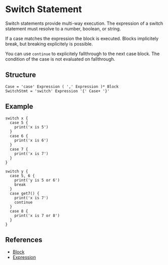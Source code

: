 # Switch Statement

Switch statements provide multi-way execution. The expression of a switch statement must resolve to a number, boolean, or string.

If a case matches the expression the block is executed. Blocks implicitely break, but breaking explicitely is possible.

You can use `continue` to explicitely fallthrough to the next case block. The condition of the case is not evaluated on fallthrough.

## Structure

```grammar
Case = 'case' Expression ( ',' Expression )* Block
SwitchStmt = 'switch' Expression '{' Case+ '}'
```

## Example

```syntek
switch x {
  case 5 {
    print('x is 5')
  }
  case 6 {
    print('x is 6')
  }
  case 7 {
    print('x is 7')
  }
}

switch y {
  case 5, 6 {
    print('y is 5 or 6')
    break
  }
  case get7() {
    print('x is 7')
    continue
  }
  case 8 {
    print('x is 7 or 8')
  }
}
```

## References

- [Block](/spec/grammar/syntactic/#block)
- [Expression](/spec/grammar/syntactic/expressions/)
